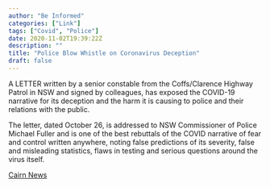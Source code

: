 ```yaml
---
author: "Be Informed"
categories: ["Link"]
tags: ["Covid", "Police"]
date: 2020-11-02T19:39:22Z
description: ""
title: "Police Blow Whistle on Coronavirus Deception"
draft: false
---
```


A LETTER written by a senior constable from the Coffs/Clarence  Highway Patrol in NSW and signed by colleagues, has exposed the COVID-19 narrative for its deception and the harm it is causing to police and  their relations with the public.  

The letter, dated October 26, is addressed to NSW Commissioner of  Police Michael Fuller and is one of the best rebuttals of the COVID  narrative of fear and control written anywhere, noting false predictions of its severity, false and misleading statistics, flaws in testing and  serious questions around the virus itself.  

[Cairn News](https://cairnsnews.org/2020/11/02/police-blow-whistle-on-coronavirus-deception/)